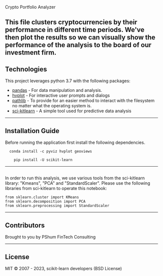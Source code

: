 Crypto Portfolio Analyzer


This file clusters cryptocurrencies by their performance in different time periods. We've then plot the results so we can visually show the performance of the analysis to the board of our investment firm.
---

## Technologies

This project leverages python 3.7 with the following packages:

* [pandas](https://pandas.pydata.org/) - For data manipulation and analysis.
* [hvplot](https://hvplot.holoviz.org/) - For interactive user prompts and dialogs
* [pathlib](https://docs.python.org/3/library/pathlib.html) - To provide for an easier method to interact with the filesystem no matter what the operating system is.
* [sci-kitlearn](https://scikit-learn.org/stable/) -  A simple tool used for predictive data analysis



---

## Installation Guide

Before running the application first install the following dependencies.

``` pyviz
  conda install -c pyviz hvplot geoviews
```

``` sci-kitlearn
    pip install -U scikit-learn
```
---

## 

In order to run this analysis, we use various tools from the sci-kitlearn library: "Kmeans", "PCA" and "StandardScaler". Please use the following libraries from sci-kitlearn to operate this notebook:

    from sklearn.cluster import KMeans
    from sklearn.decomposition import PCA
    from sklearn.preprocessing import StandardScaler

---

## Contributors

Brought to you by PShum FinTech Consulting

---

## License

MIT
© 2007 - 2023, scikit-learn developers (BSD License)